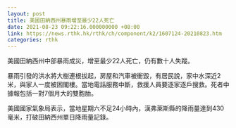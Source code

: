 ```yaml
---
layout: post
title: 美國田納西州暴雨增至最少22人死亡
date: 2021-08-23 09:22:16.000000000 +08:00
link: https://news.rthk.hk/rthk/ch/component/k2/1607124-20210823.htm
categories: rthk
---
```


美國田納西州中部暴雨成災，增至最少22人死亡，仍有數十人失蹤。

暴雨引發的洪水將大樹連根拔起，房屋和汽車被衝毀，有居民說，家中水深近2米，與家人一度被困閣樓。當地電話服務中斷，救援人員要逐家逐戶搜救。死者中據報包括一對7個月大的雙胞胎。

美國國家氣象局表示，當地星期六不足24小時內，漢弗萊斯縣的降雨量達到430毫米，打破田納西州單日降雨量記錄。　
